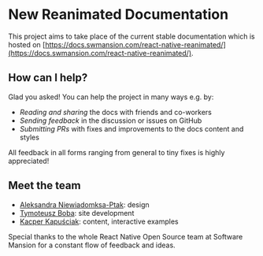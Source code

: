 # New Reanimated Documentation

This project aims to take place of the current stable documentation which is hosted on [https://docs.swmansion.com/react-native-reanimated/](https://docs.swmansion.com/react-native-reanimated/).

<!-- ## What's in the docs

comes with new Fundamentals section, która wprowadza step-by-step into the world of Reanimated. -->

## How can I help?

Glad you asked! You can help the project in many ways e.g. by:

- _Reading and sharing_ the docs with friends and co-workers
- _Sending feedback_ in the discussion or issues on GitHub
- _Submitting PRs_ with fixes and improvements to the docs content and styles

All feedback in all forms ranging from general to tiny fixes is highly appreciated!

## Meet the team

- [Aleksandra Niewiadomksa-Ptak](https://dribbble.com/aleksandranie): design
- [Tymoteusz Boba](https://twitter.com/IceMeltt): site development
- [Kacper Kapuściak](https://twitter.com/kacperkapusciak): content, interactive examples

Special thanks to the whole React Native Open Source team at Software Mansion for a constant flow of feedback and ideas.
